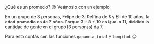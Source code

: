 ¿Qué es un promedio? :neutral_face: Veámoslo con un ejemplo: 

En un grupo de 3 personas, Felipe de 3, Delfina de 8 y Eli de 10 años, la edad promedio es de 7 años. Porque 3 + 8 + 10 es igual a 11, dividido la cantidad de gente en el grupo (3 personas) da 7. 

Para esto contás con las funciones `ganancia_total` y `longitud`. :wink:
